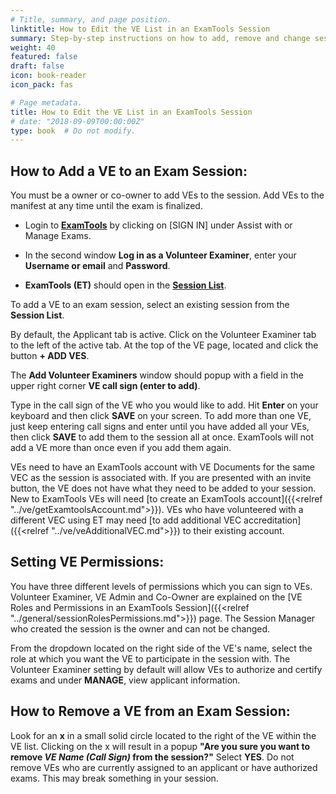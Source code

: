```yaml
---
# Title, summary, and page position.
linktitle: How to Edit the VE List in an ExamTools Session
summary: Step-by-step instructions on how to add, remove and change session permissions of a Volunteer Examiner in ExamTools.
weight: 40
featured: false
draft: false
icon: book-reader
icon_pack: fas

# Page metadata.
title: How to Edit the VE List in an ExamTools Session
# date: "2018-09-09T00:00:00Z"
type: book  # Do not modify.
---
```


## How to Add a VE to an Exam Session:

You must be a owner or co-owner to add VEs to the session.  Add VEs to the manifest at any time until the exam is finalized.

* Login to **[ExamTools](https://exam.tools)** by clicking on [SIGN IN] under Assist with or Manage Exams.

* In the second window **Log in as a Volunteer Examiner**, enter your **Username or email** and **Password**.

* **ExamTools (ET)** should open in the **[Session List](https://exam.tools/ve/sessions)**.

To add a VE to an exam session, select an existing session from the **Session List**. 

By default, the Applicant tab is active.  Click on the Volunteer Examiner tab to the left of the active tab.  At the top of the VE page, located and click the button **+ ADD VES**.

The **Add Volunteer Examiners** window should popup with a field in the upper right corner **VE call sign (enter to add)**.

Type in the call sign of the VE who you would like to add. Hit **Enter** on your keyboard and then click **SAVE** on your screen. To add more than one VE, just keep entering call signs and enter until you have added all your VEs, then click **SAVE** to add them to the session all at once.  ExamTools will not add a VE more than once even if you add them again.

VEs need to have an ExamTools account with VE Documents for the same
VEC as the session is associated with. If you are presented with an
invite button, the VE does not have what they need to be added to your
session. New to ExamTools VEs will need
[to create an ExamTools account]({{<relref "../ve/getExamtoolsAccount.md">}}).
VEs who have volunteered with a different VEC using ET may need
[to add additional VEC accreditation]({{<relref "../ve/veAdditionalVEC.md">}})
to their existing account.

## Setting VE Permissions:

You have three different levels of permissions which you can sign to
VEs. Volunteer Examiner, VE Admin and Co-Owner are explained on the
[VE Roles and Permissions in an ExamTools Session]({{<relref "../general/sessionRolesPermissions.md">}})
page.  The Session Manager who created the session is the owner and
can not be changed.

From the dropdown located on the right side of the VE's name, select the role at which you want the VE to participate in the session with.  The Volunteer Examiner setting by default will allow VEs to authorize and certify exams and under **MANAGE**, view applicant information.

## How to Remove a VE from an Exam Session:

Look for an **x** in a small solid circle located to the right of the VE within the VE list.  Clicking on the x will result in a popup **"Are you sure you want to remove *VE Name (Call Sign)* from the session?"**  Select **YES**.  Do not remove VEs who are currently assigned to an applicant or have authorized exams.  This may break something in your session.
